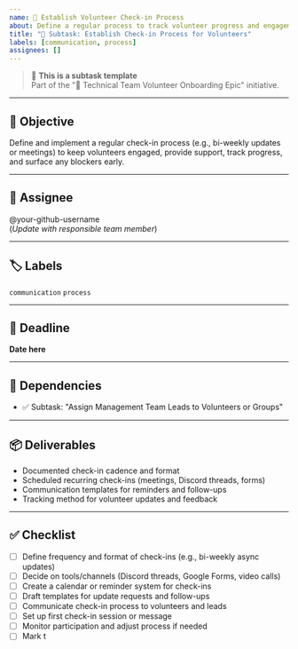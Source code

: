 ```yaml
---
name: 📝 Establish Volunteer Check-in Process
about: Define a regular process to track volunteer progress and engagement through ongoing check-ins.
title: "📝 Subtask: Establish Check-in Process for Volunteers"
labels: [communication, process]
assignees: []
---
```


> 📣 **This is a subtask template**  
> Part of the "📣 Technical Team Volunteer Onboarding Epic" initiative.

---

## 🎯 Objective

Define and implement a regular check-in process (e.g., bi-weekly updates or meetings) to keep volunteers engaged, provide support, track progress, and surface any blockers early.

---

## 👤 Assignee

@your-github-username  
(*Update with responsible team member*)

---

## 🏷️ Labels

`communication` `process`

---

## 📅 Deadline

**Date here**

---

## 🔗 Dependencies

- ✅ Subtask: "Assign Management Team Leads to Volunteers or Groups"

---

## 📦 Deliverables

- Documented check-in cadence and format
- Scheduled recurring check-ins (meetings, Discord threads, forms)
- Communication templates for reminders and follow-ups
- Tracking method for volunteer updates and feedback

---

## ✅ Checklist

- [ ] Define frequency and format of check-ins (e.g., bi-weekly async updates)
- [ ] Decide on tools/channels (Discord threads, Google Forms, video calls)
- [ ] Create a calendar or reminder system for check-ins
- [ ] Draft templates for update requests and follow-ups
- [ ] Communicate check-in process to volunteers and leads
- [ ] Set up first check-in session or message
- [ ] Monitor participation and adjust process if needed
- [ ] Mark t
